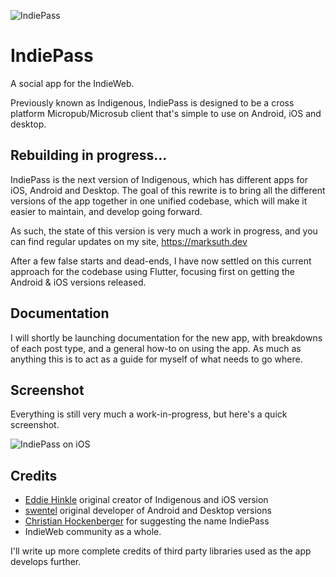 ![IndiePass](https://marksuth.dev/wp-content/uploads/2022/01/indiepass-logo.png)

# IndiePass
A social app for the IndieWeb.

Previously known as Indigenous, IndiePass is designed to be a cross platform Micropub/Microsub client that's simple to use on Android, iOS and desktop.

## Rebuilding in progress...

IndiePass is the next version of Indigenous, which has different apps for iOS, Android and Desktop. The goal of this rewrite is to bring all the different versions of the app together in one unified codebase, which will make it easier to maintain, and develop going forward.

As such, the state of this version is very much a work in progress, and you can find regular updates on my site, https://marksuth.dev

After a few false starts and dead-ends, I have now settled on this current approach for the codebase using Flutter, focusing first on getting the Android & iOS versions released.

## Documentation

I will shortly be launching documentation for the new app, with breakdowns of each post type, and a general how-to on using the app. As much as anything this is to act as a guide for myself of what needs to go where.

## Screenshot

Everything is still very much a work-in-progress, but here's a quick screenshot.

![IndiePass on iOS](https://marksuth.dev/wp-content/uploads/2022/01/Simulator-Screen-Shot-iPhone-13-2022-01-17-at-23.14.48-139x300.png)


## Credits

* [Eddie Hinkle](https://eddiehinkle.com/) original creator of Indigenous and iOS version
* [swentel](https://realize.be) original developer of Android and Desktop versions
* [Christian Hockenberger](https://christian.hockenberger.us/) for suggesting the name IndiePass
* IndieWeb community as a whole.

I'll write up more complete credits of third party libraries used as the app develops further.